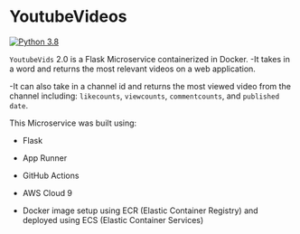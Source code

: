 # YoutubeVideos

[![Python 3.8](https://github.com/marlhakizi/YoutubeVids/actions/workflows/main.yml/badge.svg)](https://github.com/marlhakizi/YoutubeVids/actions/workflows/main.yml)



`YoutubeVids` 2.0  is a Flask Microservice containerized in Docker. 
-It takes in a word and returns the most relevant videos on a web application.

-It can also take in a channel id and returns the most viewed video from the channel including: `likecounts`, `viewcounts`, `commentcounts`, and `published date`. 

This Microservice was built using:

- Flask

- App Runner

- GitHub Actions

- AWS Cloud 9

- Docker image setup using ECR (Elastic Container Registry) and deployed using ECS (Elastic Container Services)
